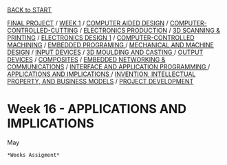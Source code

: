 [BACK to START](../)

[FINAL PROJECT](../final) / [WEEK 1](../week1) / [COMPUTER AIDED DESIGN](../week2) / [COMPUTER-CONTROLLED-CUTTING](../week3) / [ELECTRONICS PRODUCTION](../week4) / [3D SCANNING & PRINTING](../week5) / [ELECTRONICS DESIGN 1](../week6)  / [COMPUTER-CONTROLLED MACHINING](../week7) / [EMBEDDED PROGRAMING ](../week8) / [MECHANICAL AND MACHINE DESIGN](../week9) / [INPUT DEVICES](../week10) / [3D MOULDING AND CASTING ](../week11) / [OUTPUT DEVICES](../week12) /  [COMPOSITES](../week13) / [EMBEDDED NETWORKING & COMMUNICATIONS](../week14) / [INTERFACE AND APPLICATION PROGRAMMING ](../week15) / [APPLICATIONS AND IMPLICATIONS ](../week16) / [INVENTION, INTELLECTUAL PROPERTY, AND BUSINESS MODELS](../week17) / [PROJECT DEVELOPMENT ](../week18) 


# Week 16 - APPLICATIONS AND IMPLICATIONS

May 

~~~
*Weeks Assigment*



~~~




